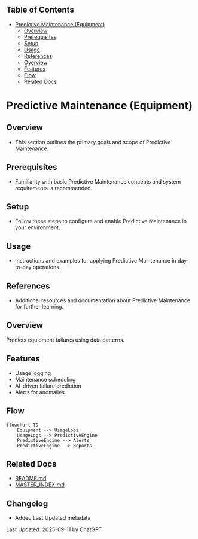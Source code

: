 <!-- START doctoc generated TOC please keep comment here to allow auto update -->
<!-- DON'T EDIT THIS SECTION, INSTEAD RE-RUN doctoc TO UPDATE -->
## Table of Contents

- [Predictive Maintenance (Equipment)](#predictive-maintenance-equipment)
  - [Overview](#overview)
  - [Prerequisites](#prerequisites)
  - [Setup](#setup)
  - [Usage](#usage)
  - [References](#references)
  - [Overview](#overview-1)
  - [Features](#features)
  - [Flow](#flow)
  - [Related Docs](#related-docs)

<!-- END doctoc generated TOC please keep comment here to allow auto update -->

# Predictive Maintenance (Equipment)

## Overview
- This section outlines the primary goals and scope of Predictive Maintenance.

## Prerequisites
- Familiarity with basic Predictive Maintenance concepts and system requirements is recommended.

## Setup
- Follow these steps to configure and enable Predictive Maintenance in your environment.

## Usage
- Instructions and examples for applying Predictive Maintenance in day-to-day operations.

## References
- Additional resources and documentation about Predictive Maintenance for further learning.


## Overview
Predicts equipment failures using data patterns.

## Features
- Usage logging
- Maintenance scheduling
- AI-driven failure prediction
- Alerts for anomalies

## Flow
```mermaid
flowchart TD
    Equipment --> UsageLogs
    UsageLogs --> PredictiveEngine
    PredictiveEngine --> Alerts
    PredictiveEngine --> Reports
```

## Related Docs
- [README.md](README.md)
- [MASTER_INDEX.md](MASTER_INDEX.md)


## Changelog
- Added Last Updated metadata

Last Updated: 2025-09-11 by ChatGPT
